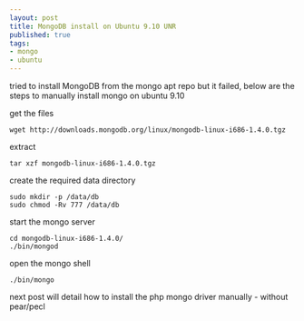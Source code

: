 ```yaml
--- 
layout: post
title: MongoDB install on Ubuntu 9.10 UNR
published: true
tags: 
- mongo
- ubuntu
---
```

tried to install MongoDB from the mongo apt repo but it failed, below are the steps to manually install mongo on ubuntu 9.10

get the files

    wget http://downloads.mongodb.org/linux/mongodb-linux-i686-1.4.0.tgz

extract

    tar xzf mongodb-linux-i686-1.4.0.tgz

create the required data directory

    sudo mkdir -p /data/db
    sudo chmod -Rv 777 /data/db

start the mongo server

    cd mongodb-linux-i686-1.4.0/
    ./bin/mongod

open the mongo shell

    ./bin/mongo

next post will detail how to install the php mongo driver manually - without pear/pecl
